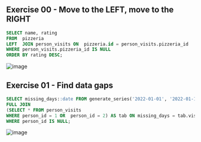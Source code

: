 ## Exercise 00 - Move to the LEFT, move to the RIGHT

```sql
SELECT name, rating
FROM  pizzeria
LEFT  JOIN person_visits ON  pizzeria.id = person_visits.pizzeria_id
WHERE person_visits.pizzeria_id IS NULL
ORDER BY rating DESC;
```

![image](https://github.com/calotesversicolor/db_pr/assets/78222610/baf1ac48-5b89-4993-aec9-9a933aa8bca8)


## Exercise 01 - Find data gaps

```sql
SELECT missing_days::date FROM generate_series('2022-01-01', '2022-01-10', interval '1 day') as missing_days
FULL JOIN
(SELECT * FROM person_visits
WHERE person_id = 1 OR  person_id = 2) AS tab ON missing_days = tab.visit_date
WHERE person_id IS NULL;
```
![image](https://github.com/calotesversicolor/db_pr/assets/78222610/de1d3357-4f1f-4b12-b3f3-83f516cb032a)


